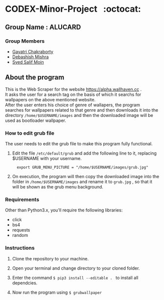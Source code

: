 # CODEX-Minor-Project  &nbsp;&nbsp;:octocat:

## Group Name : ALUCARD

### Group Members
* [Gayatri Chakraborty](https://github.com/gayatric)
* [Debashish Mishra](https://github.com/Zanark)
* [Syed Salif Moin](https://github.com/salif-04)

## About the program
This is the Web Scraper for the website https://alpha.wallhaven.cc .  
It asks the user for a search tag on the basis of which it searchs for wallpapers on the above mentioned website.  
After the user enters his choice of genre of wallapers, the program searches for wallpapers related to that genre and then downloads it into the directory `/home/$USERNAME/images` and then the downloaded image will be used as bootloader wallpaper. 

### How to edit grub file
The user needs to edit the grub file to make this program fully functional.

1. Edit the file `/etc/default/grub` and add the following line to it, replacing $USERNAME with your username.

         export GRUB_MENU_PICTURE = "/home/$USERNAME/images/grub.jpg"

2. On execution, the program will then copy the downloaded image into the folder in `/home/$USERNAME/images` and rename it to `grub.jpg` , so that it will be shown as the grub menu background.

### Requirements
Other than Python3.x, you'll require the following libraries:<br>
* click<br>
* bs4<br>
* requests<br>
* random<br>

### Instructions
1. Clone the repository to your machine.

2. Open your terminal and change directory to your cloned folder.

3. Enter the command `$ pip3 install --editable . ` to install all dependcies.

4. Now run the program using `$ grubwallpaper`
